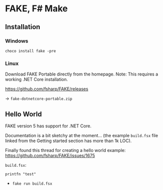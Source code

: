 # FAKE, F# Make

## Installation

### Windows

`choco install fake -pre`

### Linux

Download FAKE Portable directly from the homepage. Note: This requires a working .NET Core installation.

https://github.com/fsharp/FAKE/releases

-> `fake-dotnetcore-portable.zip`

## Hello World

FAKE version 5 has support for .NET Core.

Documentation is a bit sketchy at the moment... (the example `build.fsx` file linked from the Getting started section has more than 1k LOC).

Finally found this thread for creating a hello world example: https://github.com/fsharp/FAKE/issues/1675

`build.fsx`:
```
printfn "test"
```

- `fake run build.fsx`
